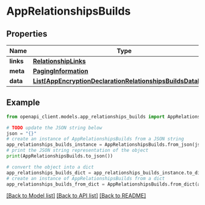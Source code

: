 # AppRelationshipsBuilds


## Properties

Name | Type | Description | Notes
------------ | ------------- | ------------- | -------------
**links** | [**RelationshipLinks**](RelationshipLinks.md) |  | [optional] 
**meta** | [**PagingInformation**](PagingInformation.md) |  | [optional] 
**data** | [**List[AppEncryptionDeclarationRelationshipsBuildsDataInner]**](AppEncryptionDeclarationRelationshipsBuildsDataInner.md) |  | [optional] 

## Example

```python
from openapi_client.models.app_relationships_builds import AppRelationshipsBuilds

# TODO update the JSON string below
json = "{}"
# create an instance of AppRelationshipsBuilds from a JSON string
app_relationships_builds_instance = AppRelationshipsBuilds.from_json(json)
# print the JSON string representation of the object
print(AppRelationshipsBuilds.to_json())

# convert the object into a dict
app_relationships_builds_dict = app_relationships_builds_instance.to_dict()
# create an instance of AppRelationshipsBuilds from a dict
app_relationships_builds_from_dict = AppRelationshipsBuilds.from_dict(app_relationships_builds_dict)
```
[[Back to Model list]](../README.md#documentation-for-models) [[Back to API list]](../README.md#documentation-for-api-endpoints) [[Back to README]](../README.md)



